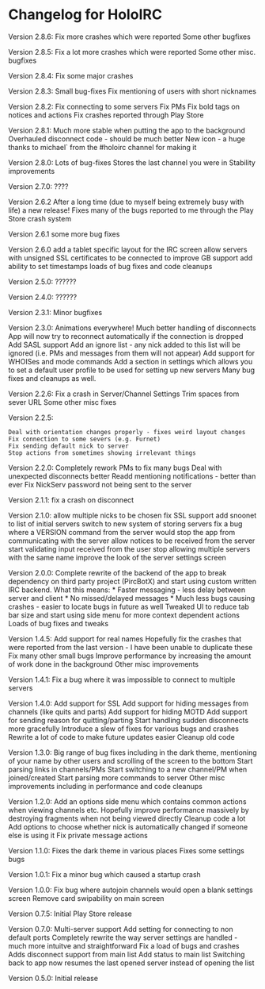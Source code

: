 Changelog for HoloIRC
======
Version 2.8.6:
    Fix more crashes which were reported
    Some other bugfixes

Version 2.8.5:
    Fix a lot more crashes which were reported
    Some other misc. bugfixes

Version 2.8.4:
    Fix some major crashes

Version 2.8.3:
    Small bug-fixes
    Fix mentioning of users with short nicknames

Version 2.8.2:
    Fix connecting to some servers
    Fix PMs
    Fix bold tags on notices and actions
    Fix crashes reported through Play Store

Version 2.8.1:
    Much more stable when putting the app to the background
    Overhauled disconnect code - should be much better
    New icon - a huge thanks to michael` from the #holoirc channel for making it

Version 2.8.0:
    Lots of bug-fixes
    Stores the last channel you were in
    Stability improvements

Version 2.7.0:
    ????

Version 2.6.2
    After a long time (due to myself being extremely busy with life) a new release!
    Fixes many of the bugs reported to me through the Play Store crash system

Version 2.6.1
    some more bug fixes

Version 2.6.0
    add a tablet specific layout for the IRC screen
    allow servers with unsigned SSL certificates to be connected to
    improve GB support
    add ability to set timestamps
    loads of bug fixes and code cleanups

Version 2.5.0:
    ??????

Version 2.4.0:
    ??????

Version 2.3.1:
    Minor bugfixes

Version 2.3.0:
    Animations everywhere!
    Much better handling of disconnects
    App will now try to reconnect automatically if the connection is dropped
    Add SASL support
    Add an ignore list - any nick added to this list will be ignored (i.e. PMs and messages from them will not appear)
    Add support for WHOISes and mode commands
    Add a section in settings which allows you to set a default user profile to be used for setting up new servers
    Many bug fixes and cleanups as well.

Version 2.2.6:
    Fix a crash in Server/Channel Settings
    Trim spaces from sever URL
    Some other misc fixes

Version 2.2.5:

    Deal with orientation changes properly - fixes weird layout changes
    Fix connection to some severs (e.g. Furnet)
    Fix sending default nick to server
    Stop actions from sometimes showing irrelevant things

Version 2.2.0:
    Completely rework PMs to fix many bugs
    Deal with unexpected disconnects better
    Readd mentioning notifications - better than ever
    Fix NickServ password not being sent to the server

Version 2.1.1:
    fix a crash on disconnect

Version 2.1.0:
    allow multiple nicks to be chosen
    fix SSL support
    add snoonet to list of initial servers
    switch to new system of storing servers
    fix a bug where a VERSION command from the server would stop the app from communicating with the server
    allow notices to be received from the server
    start validating input received from the user
    stop allowing multiple servers with the same name
    improve the look of the server settings screen

Version 2.0.0:
    Complete rewrite of the backend of the app to break dependency on third party project (PircBotX) and start using custom written IRC backend. What this means:
    * Faster messaging - less delay between server and client
    * No missed/delayed messages
    * Much less bugs causing crashes - easier to locate bugs in future as well
    Tweaked UI to reduce tab bar size and start using side menu for more context dependent actions
    Loads of bug fixes and tweaks

Version 1.4.5:
    Add support for real names
    Hopefully fix the crashes that were reported from the last version - I have been unable to duplicate these
    Fix many other small bugs
    Improve performance by increasing the amount of work done in the background
    Other misc improvements

Version 1.4.1:
    Fix a bug where it was impossible to connect to multiple servers

Version 1.4.0:
    Add support for SSL
    Add support for hiding messages from channels (like quits and parts)
    Add support for hiding MOTD
    Add support for sending reason for quitting/parting
    Start handling sudden disconnects more gracefully
    Introduce a slew of fixes for various bugs and crashes
    Rewrite a lot of code to make future updates easier
    Cleanup old code

Version 1.3.0:
    Big range of bug fixes including in the dark theme, mentioning of your name by other users and scrolling of the screen to the bottom
    Start parsing links in channels/PMs
    Start switching to a new channel/PM when joined/created
    Start parsing more commands to server
    Other misc improvements including in performance and code cleanups

Version 1.2.0:
    Add an options side menu which contains common actions when viewing channels etc.
    Hopefully improve performance massively by destroying fragments when not being viewed directly
    Cleanup code a lot
    Add options to choose whether nick is automatically changed if someone else is using it
    Fix private message actions

Version 1.1.0:
    Fixes the dark theme in various places
    Fixes some settings bugs

Version 1.0.1:
    Fix a minor bug which caused a startup crash

Version 1.0.0:
    Fix bug where autojoin channels would open a blank settings screen
    Remove card swipability on main screen

Version 0.7.5:
    Initial Play Store release

Version 0.7.0:
    Multi-server support
    Add setting for connecting to non default ports
    Completely rewrite the way server settings are handled - much more intuitve and straightforward
    Fix a load of bugs and crashes
    Adds disconnect support from main list
    Add status to main list
    Switching back to app now resumes the last opened server instead of opening the list

Version 0.5.0:
    Initial release

